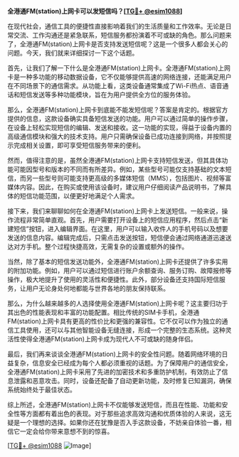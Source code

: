 **全港通FM(station)上网卡可以发短信吗？[[TG💪+ @esim1088](https://t.me/s/esim1088)]**

在现代社会，通信工具的便捷性直接影响着我们的生活质量和工作效率。无论是日常交流、工作沟通还是紧急联系，短信服务都扮演着不可或缺的角色。那么问题来了，全港通FM(station)上网卡是否支持发送短信呢？这是一个很多人都会关心的问题。今天，我们就来详细探讨一下这个话题。

首先，让我们了解一下什么是全港通FM(station)上网卡。全港通FM(station)上网卡是一种多功能的移动数据设备，它不仅能够提供高速的网络连接，还能满足用户在不同场景下的通信需求。从功能上看，这类设备通常集成了Wi-Fi热点、语音通话和短信发送等多种功能模块，旨在为用户提供全方位的服务体验。

那么，全港通FM(station)上网卡到底能不能发短信呢？答案是肯定的。根据官方提供的信息，这款设备确实具备短信发送的功能。用户可以通过简单的操作步骤，在设备上轻松实现短信的编辑、发送和接收。这一功能的实现，得益于设备内置的高级通信模块和强大的技术支持。用户只需确保设备已成功连接到网络，并按照提示完成相关设置，即可享受短信服务带来的便利。

然而，值得注意的是，虽然全港通FM(station)上网卡支持短信发送，但其具体功能可能因型号和版本的不同而有所差异。例如，某些型号可能仅支持基础的文本短信，而另一些型号则可能支持更高级的多媒体短信（MMS），包括图片、视频等富媒体内容。因此，在购买或使用该设备时，建议用户仔细阅读产品说明书，了解具体的短信功能范围，以便更好地满足个人需求。

接下来，我们来聊聊如何在全港通FM(station)上网卡上发送短信。一般来说，操作流程非常简单直观。首先，用户需要打开设备上的短信应用程序，然后点击“新建短信”按钮，进入编辑界面。在这里，用户可以输入收件人的手机号码以及想要发送的信息内容。编辑完成后，只需点击发送按钮，短信便会通过网络通道迅速送达对方手机。整个过程快捷高效，无需复杂的设置或额外的操作。

当然，除了基本的短信发送功能外，全港通FM(station)上网卡还提供了许多实用的附加功能。例如，用户可以通过短信进行账户余额查询、服务订购、故障报修等操作，极大地提升了使用的灵活性和便捷性。此外，部分设备还支持国际短信服务，让用户无论身处何地都能与世界各地的朋友保持联系。

那么，为什么越来越多的人选择使用全港通FM(station)上网卡呢？这主要归功于其出色的性能表现和丰富的功能配置。相比传统的SIM卡手机，全港通FM(station)上网卡具有更高的性价比和更强的兼容性。它不仅可以作为独立的通信工具使用，还可以与其他智能设备无缝连接，形成一个完整的生态系统。这种灵活性使得全港通FM(station)上网卡成为现代人不可或缺的随身伴侣。

最后，我们再来谈谈全港通FM(station)上网卡的安全性问题。随着网络环境的日益复杂，信息安全已经成为每个人都必须重视的话题。为了保障用户的通信安全，全港通FM(station)上网卡采用了先进的加密技术和多重防护机制，有效防止了信息泄露和恶意攻击。同时，设备还配备了自动更新功能，及时修复已知漏洞，确保系统始终处于最佳状态。

综上所述，全港通FM(station)上网卡不仅能够发送短信，而且在性能、功能和安全性等方面都有着出色的表现。对于那些追求高效沟通和优质体验的人来说，这无疑是一个理想的选择。如果你还在犹豫是否入手这款设备，不妨亲自体验一番，相信它一定会给你带来意想不到的惊喜。

[[TG💪+ @esim1088](https://t.me/s/esim1088) ![Image](https://i.postimg.cc/4NQfJmqS/Snipaste-2025-05-13-00-14-12.png)]